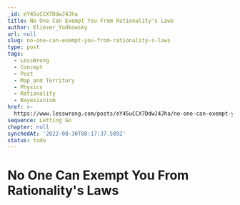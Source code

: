 ```yaml
---
_id: eY45uCCX7DdwJ4Jha
title: No One Can Exempt You From Rationality's Laws
author: Eliezer_Yudkowsky
url: null
slug: no-one-can-exempt-you-from-rationality-s-laws
type: post
tags:
  - LessWrong
  - Concept
  - Post
  - Map_and Territory
  - Physics
  - Rationality
  - Bayesianism
href: >-
  https://www.lesswrong.com/posts/eY45uCCX7DdwJ4Jha/no-one-can-exempt-you-from-rationality-s-laws
sequence: Letting Go
chapter: null
synchedAt: '2022-08-30T08:17:37.589Z'
status: todo
---
```


# No One Can Exempt You From Rationality's Laws
